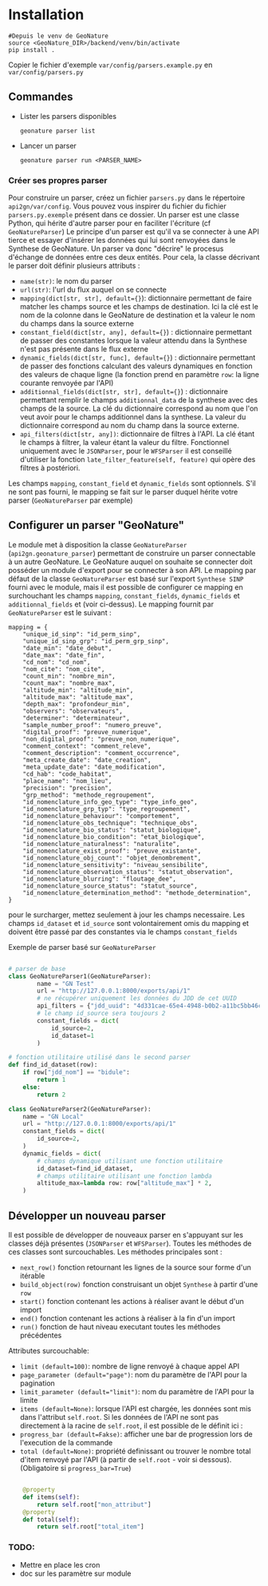 # Installation

    #Depuis le venv de GeoNature
    source <GeoNature_DIR>/backend/venv/bin/activate
    pip install .

Copier le fichier d'exemple `var/config/parsers.example.py` en `var/config/parsers.py`

## Commandes 

* Lister les parsers disponibles

    ```    
    geonature parser list
    ```

- Lancer un parser
    ```
    geonature parser run <PARSER_NAME>
    ```

### Créer ses propres parser

Pour construire un parser, créez un fichier `parsers.py` dans le répertoire `api2gn/var/config`. Vous pouvez vous inspirer du fichier du fichier `parsers.py.exemple` présent dans ce dossier.
Un parser est une classe Python, qui hérite d'autre parser pour en faciliter l'écriture (cf `GeoNatureParser`)
Le principe d'un parser est qu'il va se connecter à une API tierce et essayer d'insérer les données qui lui sont renvoyées dans le Synthese de GeoNature.
Un parser va donc "décrire" le procesus d'échange de données entre ces deux entités.
Pour cela, la classe décrivant le parser doit définir plusieurs attributs :

- `name(str)`: le nom du parser
- `url(str)`: l'url du flux auquel on se connecte
- `mapping(dict[str, str], default={}`): dictionnaire permettant de faire matcher les champs source et les champs de destination. Ici la clé est le nom de la colonne dans le GeoNature de destination et la valeur le nom du champs dans la source externe
- `constant_field(dict[str, any], default={}`) : dictionnaire permettant de passer des constantes lorsque la valeur attendu dans la Synthese n'est pas présente dans le flux externe
- `dynamic_fields(dict[str, func], default={}`) : dictionnaire permettant de passer des fonctions calculant des valeurs dynamiques en fonction des valeurs de chaque ligne (la fonction prend en paramètre `row`: la ligne courante renvoyée par l'API)
- `additionnal_fields(dict[str, str], default={}`) : dictionnaire permettant remplir le champs `additionnal_data` de la synthese avec des champs de la source. La clé du dictionnaire correspond au nom que l'on veut avoir pour le champs additionnel dans la synthese. La valeur du dictionnaire correspond au nom du champ dans la source externe.
- `api_filters(dict[str, any])`: dictionnaire de filtres à l'API. La clé étant le champs à filtrer, la valeur étant la valeur du filtre. Fonctionnel uniquement avec le `JSONParser`, pour le `WFSParser` il est conseillé d'utiliser la fonction `late_filter_feature(self, feature)` qui opère des filtres à postériori.


Les champs `mapping`, `constant_field` et `dynamic_fields` sont optionnels. S'il ne sont pas fourni, le mapping se fait sur le parser duquel hérite votre parser (`GeoNatureParser` par exemple)

## Configurer un parser "GeoNature"

Le module met à disposition la classe `GeoNatureParser` (`api2gn.geonature_parser`) permettant de construire un parser connectable à un autre GeoNature. Le GeoNature auquel on souhaite se connecter doit posséder un module d'export pour se connecter à son API. Le mapping par défaut de la classe `GeoNatureParser` est basé sur l'export `Synthese SINP` fourni avec le module, mais il est possible de configurer ce mapping en surchouchant les champs `mapping`, `constant_fields`, `dynamic_fields` et `additionnal_fields` et   (voir ci-dessus).
Le mapping fournit par `GeoNatureParser` est le suivant : 

    mapping = {
        "unique_id_sinp": "id_perm_sinp",
        "unique_id_sinp_grp": "id_perm_grp_sinp",
        "date_min": "date_debut",
        "date_max": "date_fin",
        "cd_nom": "cd_nom",
        "nom_cite": "nom_cite",
        "count_min": "nombre_min",
        "count_max": "nombre_max",
        "altitude_min": "altitude_min",
        "altitude_max": "altitude_max",
        "depth_max": "profondeur_min",
        "observers": "observateurs",
        "determiner": "determinateur",
        "sample_number_proof": "numero_preuve",
        "digital_proof": "preuve_numerique",
        "non_digital_proof": "preuve_non_numerique",
        "comment_context": "comment_releve",
        "comment_description": "comment_occurrence",
        "meta_create_date": "date_creation",
        "meta_update_date": "date_modification",
        "cd_hab": "code_habitat",
        "place_name": "nom_lieu",
        "precision": "precision",
        "grp_method": "methode_regroupement",
        "id_nomenclature_info_geo_type": "type_info_geo",
        "id_nomenclature_grp_typ": "type_regroupement",
        "id_nomenclature_behaviour": "comportement",
        "id_nomenclature_obs_technique": "technique_obs",
        "id_nomenclature_bio_status": "statut_biologique",
        "id_nomenclature_bio_condition": "etat_biologique",
        "id_nomenclature_naturalness": "naturalite",
        "id_nomenclature_exist_proof": "preuve_existante",
        "id_nomenclature_obj_count": "objet_denombrement",
        "id_nomenclature_sensitivity": "niveau_sensibilite",
        "id_nomenclature_observation_status": "statut_observation",
        "id_nomenclature_blurring": "floutage_dee",
        "id_nomenclature_source_status": "statut_source",
        "id_nomenclature_determination_method": "methode_determination",
    }


pour le surcharger, mettez seulement à jour les champs necessaire.
Les champs `id_dataset` et `id_source` sont volontairement omis du mapping et doivent être passé par des constantes via le champs `constant_fields`

Exemple de parser basé sur `GeoNatureParser`

```python

# parser de base
class GeoNatureParser1(GeoNatureParser):
        name = "GN Test"
        url = "http://127.0.0.1:8000/exports/api/1"
        # ne récupérer uniquement les données du JDD de cet UUID
        api_filters = {"jdd_uuid": "4d331cae-65e4-4948-b0b2-a11bc5bb46c2"}
        # le champ id_source sera toujours 2
        constant_fields = dict(
            id_source=2,
            id_dataset=1
        )

# fonction utilitaire utilisé dans le second parser
def find_id_dataset(row):
    if row["jdd_nom"] == "bidule":
        return 1
    else:
        return 2

class GeoNatureParser2(GeoNatureParser):
    name = "GN Local"
    url = "http://127.0.0.1:8000/exports/api/1"
    constant_fields = dict(
        id_source=2,
    )
    dynamic_fields = dict(
        # champs dynamique utilisant une fonction utilitaire
        id_dataset=find_id_dataset,
        # champs utilitaire utilisant une fonction lambda
        altitude_max=lambda row: row["altitude_max"] * 2,
    )

```



## Développer un nouveau parser

Il est possible de développer de nouveaux parser en s'appuyant sur les classes déjà présentes (`JSONParser` et `WFSParser`). Toutes les méthodes de ces classes sont surcouchables.
Les méthodes principales sont :

- `next_row()` fonction retournant les lignes de la source sour forme d'un itérable
- `build_object(row)` fonction construisant un objet `Synthese` à partir d'une `row`
- `start()` fonction contenant les actions à réaliser avant le début d'un import
- `end()` fonction contenant les actions à réaliser à la fin d'un import
- `run()` fonction de haut niveau executant toutes les méthodes précédentes

Attributes surcouchable:

- `limit (default=100)`: nombre de ligne renvoyé à chaque appel API
- `page_parameter (default="page")`: nom du paramètre de l'API pour la pagination
- `limit_parameter (default="limit")`: nom du paramètre de l'API pour la limite
- `items (default=None)`: lorsque l'API est chargée, les données sont mis dans l'attribut `self.root`. Si les données de l'API ne sont pas directement à la racine de `self.root`, il est possible de le définit ici :
- `progress_bar (default=Fakse)`: afficher une bar de progression lors de l'execution de la commande
- `total (default=None)`: propriété definissant ou trouver le nombre total d'item renvoyé par l'API (à partir de `self.root` - voir si dessous). (Obligatoire si `progress_bar=True`)


```python

    @property
    def items(self):
        return self.root["mon_attribut"]
    @property
    def total(self):
        return self.root["total_item"]

```




### TODO:

- Mettre en place les cron
- doc sur les paramètre sur module